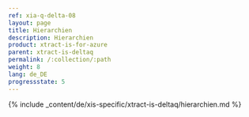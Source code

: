 ```yaml
---
ref: xia-q-delta-08
layout: page
title: Hierarchien
description: Hierarchien
product: xtract-is-for-azure
parent: xtract-is-deltaq
permalink: /:collection/:path
weight: 8
lang: de_DE
progressstate: 5
---
```

{% include _content/de/xis-specific/xtract-is-deltaq/hierarchien.md %}

